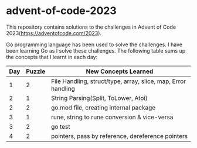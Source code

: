 # advent-of-code-2023
This repository contains solutions to the challenges in Advent of Code 2023(https://adventofcode.com/2023).

Go programming language has been used to solve the challenges. I have been learning Go as I solve these challenges. The following table sums up the concepts that I learnt in each day:

| Day | Puzzle | New Concepts Learned                                          |
| ------- | ----- |---------------------------------------------------------------|
| 1 | 2     | File Handling, struct/type, array, slice, map, Error handling |
| 2 | 1     | String Parsing(Split, ToLower, Atoi)                          |
| 2 | 2     | go.mod file, creating internal package                        |
| 3 | 1 | rune, string to rune conversion & vice-versa                  |
| 3 | 2 | go test                                                       |
| 4 | 2 | pointers, pass by reference, dereference pointers             |
